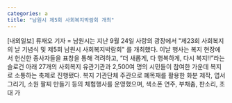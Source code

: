 ```yaml
---
categories: a
title: "남원시 제5회 사회복지박람회 개최"
---
```

[내외일보] 류재오 기자 = 남원시는 지난 9월 24일 사랑의 광장에서 "제23회 사회복지의 날 기념식 및 제5회 남원시 사회복지박람회" 를 개최했다. 이날 행사는 복지 현장에서 헌신한 종사자들을 표창을 통해 격려하고, “더 새롭게, 다 행복하게, 다시 복지!!”라는 슬로건 아래 27개의 사회복지 유관기관과 2,500여 명의 시민들이 참여한 가운데 복지로 소통하는 축제로 진행됐다. 복지 기관단체 주관으로 폐목재를 활용한 화분 제작, 엽서 그리기, 소원 팔찌 만들기 등의 체험행사를 운영했으며, 색소폰 연주, 부채춤, 판소리, 초대 가